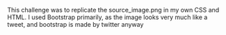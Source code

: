 This challenge was to replicate the source_image.png in my own CSS and HTML. I used Bootstrap primarily, as the image looks very much like a tweet, and bootstrap is made by twitter anyway
